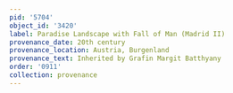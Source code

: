 ```yaml
---
pid: '5704'
object_id: '3420'
label: Paradise Landscape with Fall of Man (Madrid II)
provenance_date: 20th century
provenance_location: Austria, Burgenland
provenance_text: Inherited by Grafin Margit Batthyany
order: '0911'
collection: provenance
---
```

